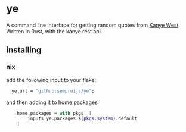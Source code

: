 # ye

A command line interface for getting random quotes from [Kanye West](https://en.wikipedia.org/wiki/Kanye_West).
Written in Rust, with the kanye.rest api. 

## installing

### nix

add the following input to your flake:

```nix
  ye.url = "github:sempruijs/ye";
```

and then adding it to home.packages

```nix
    home.packages = with pkgs; [
        inputs.ye.packages.${pkgs.system}.default
    ]
```